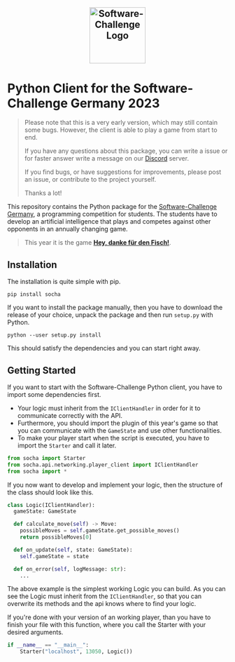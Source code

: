## <a target="_blank" rel="noopener noreferrer" href="https://www.software-challenge.de"><p align="center"><img width="128" src="https://software-challenge.de/site/themes/freebird/img/logo.png" alt="Software-Challenge Logo"></p></a>

# Python Client for the Software-Challenge Germany 2023

> Please note that this is a very early version, which may still contain some bugs.
> However, the client is able to play a game from start to end.
> 
> If you have any questions about this package, you can write a issue 
> or for faster answer write a message on our [Discord](https://discord.gg/ARZamDptG5) server.
>
> If you find bugs,
> or have suggestions for improvements,
> please post an issue,
> or contribute to the project yourself.
>
> Thanks a lot!

This repository contains the Python package for the
[Software-Challenge Germany](https://www.software-challenge.de), a programming competition for students. The students
have to develop an artificial intelligence that plays and competes against other opponents in an annually changing game.

> This year it is the game
> **[Hey, danke für den Fisch!](https://docs.software-challenge.de/spiele/penguins)**.

## Installation

The installation is quite simple with pip.

```commandline
pip install socha
```

If you want to install the package manually, then you have to download the release of your choice, unpack the package
and then run `setup.py` with Python.

```commandline
python --user setup.py install
```

This should satisfy the dependencies and you can start right away.

## Getting Started

If you want to start with the Software-Challenge Python client, you have to import some dependencies first.

- Your logic must inherit from the `IClientHandler` in order for it to communicate correctly with the API.
- Furthermore, you should import the plugin of this year's game so that you can communicate with the `GameState`
  and use other functionalities.
- To make your player start when the script is executed, you have to import the `Starter` and call it later.

````python
from socha import Starter
from socha.api.networking.player_client import IClientHandler
from socha import *
````

If you now want to develop and implement your logic, then the structure of the class should look like this.

````python
class Logic(IClientHandler):
  gameState: GameState

  def calculate_move(self) -> Move:
    possibleMoves = self.gameState.get_possible_moves()
    return possibleMoves[0]

  def on_update(self, state: GameState):
    self.gameState = state

  def on_error(self, logMessage: str):
    ...
````

The above example is the simplest working Logic you can build. As you can see the Logic must inherit from
the `IClientHandler`, so that you can overwrite its methods and the api knows where to find your logic.

If you're done with your version of an working player, than you have to finish your file with this function, where you
call the Starter with your desired arguments.

````python
if __name__ == "__main__":
    Starter("localhost", 13050, Logic())
````